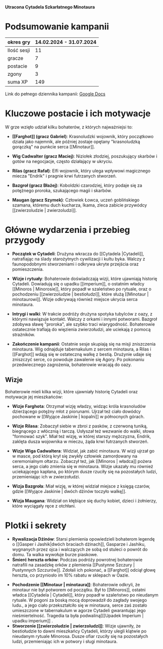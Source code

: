 **Utracona Cytadela Szkarłatnego Minotaura**

# Podsumowanie kampanii

| okres gry   | 14.02.2024 - 31.07.2024 |
| ----------- | ----------------------- |
| Ilość sesji | 11                      |
| gracze      | 7                       |
| postacie    | 9                       |
| zgony       | 3                       |
| suma XP     | 149                     |
Link do pełnego dziennika kampanii: [Google Docs](https://docs.google.com/document/d/1h1nDSHfSDg_WT5n8XOuoTEPujSbbB1m2atb5p9ujtfs/edit?usp=sharing)

# Kluczowe postacie i ich motywacje

W grze wzięło udział kilku bohaterów, z których najważniejsi to:

- **[[Farghot]] (gracz Gabriel)**: Krasnoludzki wojownik, który początkowo działa jako najemnik, ale później zostaje opętany "krasnoludzką gorączką" na punkcie serca [[Minotaur]].
    
- **Wig Cadwalter (gracz Maciej)**: Niziołek złodziej, poszukujący skarbów i gotów na negocjacje, często działający w ukryciu.
    
- **Rilas (gracz Rafał)**: Elfi wojownik, który ulega wpływowi magicznego miecza "Endrik" i pragnie krwi futrzanych stworzeń.
    
- **Bazgroł (gracz Błażej)**: Koboldzki czarodziej, który podaje się za potężnego proroka, szukającego magii i skarbów.
    
- **Maugan (gracz Szymek)**: Człowiek Łowca, uczeń goblińskiego szamana, któremu duch kucharza, Ikama, zleca zabicie przywódcy [[zwierzoludzie | zwierzoludzi]].
    

# Główne wydarzenia i przebieg przygody

- **Początek w Cytadeli**: Drużyna wkracza do [[Cytadela |Cytadeli]], natrafiając na ślady starożytnych cywilizacji i kultu byka. Walczy z faunopodobnymi stworzeniami i odkrywa ukryte przejścia oraz pomieszczenia.
    
- **Wizje i rytuały**: Bohaterowie doświadczają wizji, które ujawniają historię Cytadeli. Dowiadują się o upadku [[imperium]], o ostatnim władcy [[Minoros | Minorosie]], który popadł w szaleństwo po rytuale, oraz o pochodzeniu [[zwierzoludzie | bestiołudzi]], które służą [[Minotaur | minotaurowi]]. Wizje odkrywają również miejsce ukrycia serca minotaura.
    
- **Intrygi i walki**: W trakcie podróży drużyna spotyka tubylców z oazy, z którymi nawiązuje kontakt. Walczy z orkami i innymi potworami. Bazgroł zdobywa sławę "proroka", ale szybko traci wiarygodność. Bohaterowie ostatecznie trafiają do więzienia zwierzołudzi, ale uciekają z pomocą strażników.
    
- **Zakończenie kampanii**: Ostatnie sesje skupiają się na misji zniszczenia minotaura. Wig odnajduje tabernakulum z sercem minotaura, a Rilas i [[Farghot]] wdają się w ostateczną walkę z bestią. Drużynie udaje się zniszczyć serce, co powoduje zawalenie się Agory. Po pokonaniu przedwiecznego zagrożenia, bohaterowie wracają do oazy.

## **Wizje**

Bohaterowie mieli kilka wizji, które ujawniały historię Cytadeli oraz motywacje jej mieszkańców:

- **Wizje Farghota**: Otrzymał wizję władzy, widząc króla krasnoludów dzierżącego potężny młot z piorunami. Ujrzał też ciało dowódcy pochowane w [[Wyjące Jaskinie | kopalni]] w północnych górach.
    
- **Wizje Rilasa**: Zobaczył siebie w zbroi z pasków, z czerwoną tuniką, biegnącego z włócznią i tarczą. Usłyszał też wezwanie do walki, słowa "formować szyk". Miał też wizję, w której starszy mężczyzna, Endrik, zaklęta dusza wojownika w mieczu, żąda krwi futrzanych stworzeń.
    
- **Wizje Wiga Cadwaltera**: Widział, jak zabić minotaura. W wizji ujrzał go w masce, pod którą krył się zwykły człowiek zamordowany na ceremonialnym ołtarzu. Zobaczył też, jak [[Minoros | władca]] pożera serca, a jego ciało zmienia się w minotaura. Wizje ukazały mu również uciekającego kapłana, po którym dusze rzuciły się na pozostałych ludzi, przemieniając ich w zwierzołudzi.
    
- **Wizja Bazgroła**: Miał wizję, w której widział miejsce z księgą czarów, gdzie [[Wyjące Jaskinie | dwóch dżinów toczyło walkę]].
    
- **Wizja Maugana**: Widział on kłębiące się duchy kobiet, dzieci i żołnierzy, które wyciągały ręce z otchłani.

# Plotki i sekrety

* **Rywalizacja Dżinów**: Starsi plemienia opowiedzieli bohaterom legendę o [[Gasper i Jashik|dwóch braciach dżinach]], Gasparze i Jashiku, wygnanych przez ojca i walczących ze sobą od stuleci o powrót do domu. Ta walka wywołuje burze piaskowe. 
* **Śmierć herszta  orków**: Podczas podróży powrotnej bohaterowie natrafili na zasadzkę orków z plemienia [[Pustynne Szczury | Pustynnych Szczurów]]. Zdołali ich pokonać, a [[Farghot]] odciął głowę herszta, co przyniosło im 10% rabatu w sklepach w Oazie.
- **Pochodzenie [[Minotaur | minotaura]]**: Bohaterowie odkryli, że minotaur nie był potworem od początku. Był to [[Minoros]], ostatni władca [[Cytadela | Cytadeli]], który popadł w szaleństwo po nieudanym rytuale. W pogoni za boską mocą doprowadził do zagłady swojego ludu., a jego ciało przekształciło się w minotaura, serce zaś zostało umieszczone w tabernakulum w agorze Cytadeli gwarantując jego nieśmiertelność. Tragedia ta była podwaliną[[[Upadek Imperium | upadku imperium]] .
- **Stworzenie [[zwierzoludzie | zwierzoludzi]]**: Wizje ujawniły, że bestiołudzie to dawni mieszkańcy Cytadeli, którzy ulegli klątwie po nieudanym rytuale Minorosa. Dusze ofiar rzuciły się na pozostałych ludzi, przemieniając ich w potwory i sługi minotaura.
